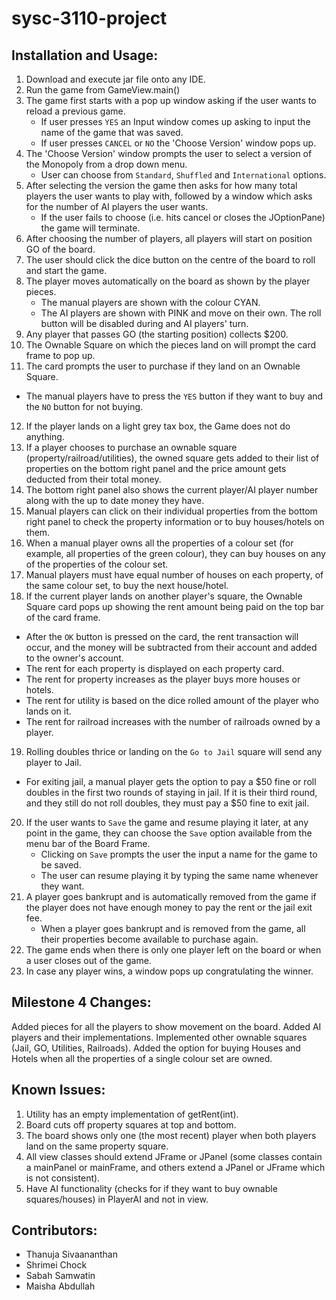 # sysc-3110-project

## Installation and Usage:

1. Download and execute jar file onto any IDE.
2. Run the game from GameView.main()
3. The game first starts with a pop up window asking if the user wants to reload a previous game. 
    - If user presses `YES` an Input window comes up asking to input the name of the game that was saved.
    - If user presses `CANCEL` or `NO` the 'Choose Version' window pops up.
4. The 'Choose Version' window prompts the user to select a version of the Monopoly from a drop down menu.
    - User can choose from `Standard`, `Shuffled` and `International` options.
5. After selecting the version the game then asks for how many total players the user wants to play with, followed by a window which asks for the number of AI players the user wants.
   - If the user fails to choose (i.e. hits cancel or closes the JOptionPane) the game will terminate.
6. After choosing the number of players, all players will start on position GO of the board.
7. The user should click the dice button on the centre of the board to roll and start the game.
8. The player moves automatically on the board as shown by the player pieces.
   - The manual players are shown with the colour CYAN.
   - The AI players are shown with PINK and move on their own. The roll button will be disabled during and AI players' turn.
9. Any player that passes GO (the starting position) collects $200.
10. The Ownable Square on which the pieces land on will prompt the card frame to pop up.
11. The card prompts the user to purchase if they land on an Ownable Square.                                                  
   - The manual players have to press the `YES` button if they want to buy and the `NO` button for not buying.
12. If the player lands on a light grey tax box, the Game does not do anything.
13. If a player chooses to purchase an ownable square (property/railroad/utilities), the owned square gets added to their list of properties on the bottom right panel and the price amount gets deducted from their total money.
14. The bottom right panel also shows the current player/AI player number along with the up to date money they have.
15. Manual players can click on their individual properties from the bottom right panel to check the property information or to buy houses/hotels on them.
16. When a manual player owns all the properties of a colour set (for example, all properties of the green colour), they can buy houses on any of the properties of the colour set. 
17. Manual players must have equal number of houses on each property, of the same colour set, to buy the next house/hotel.
18. If the current player lands on another player's square, the Ownable Square card pops up showing the rent amount being paid on the top bar of the card frame.
   - After the `OK` button is pressed on the card, the rent transaction will occur, and the money will be subtracted from their account and added to the owner's  account.
   - The rent for each property is displayed on each property card.
   - The rent for property increases as the player buys more houses or hotels.
   - The rent for utility is based on the dice rolled amount of the player who lands on it.
   - The rent for railroad increases with the number of railroads owned by a player.
19. Rolling doubles thrice or landing on the `Go to Jail` square will send any player to Jail.
  - For exiting jail, a manual player gets the option to pay a $50 fine or roll doubles in the first two rounds of staying in jail. If it is their third round, and they still do not roll doubles, they must pay a $50 fine to exit jail.
20. If the user wants to `Save` the game and resume playing it later, at any point in the game, they can choose the `Save` option available from the menu bar of the Board Frame.
    - Clicking on `Save` prompts the user the input a name for the game to be saved.
    - The user can resume playing it by typing the same name whenever they want.
21. A player goes bankrupt and is automatically removed from the game if the player does not have enough money to pay the rent or the jail exit fee.
    - When a player goes bankrupt and is removed from the game, all their properties become available to purchase again.
22. The game ends when there is only one player left on the board or when a user closes out of the game.
23. In case any player wins, a window pops up congratulating the winner.


## Milestone 4 Changes:

Added pieces for all the players to show movement on the board.
Added AI players and their implementations.
Implemented other ownable squares (Jail, GO, Utilities, Railroads).
Added the option for buying Houses and Hotels when all the properties of a single colour set are owned.


## Known Issues:

1. Utility has an empty implementation of getRent(int).
2. Board cuts off property squares at top and bottom.
3. The board shows only one (the most recent) player when both players land on the same property square.
4. All view classes should extend JFrame or JPanel (some classes contain a mainPanel or mainFrame, and others extend a JPanel or JFrame which is not consistent).
5. Have AI functionality (checks for if they want to buy ownable squares/houses) in PlayerAI and not in view.


## Contributors:

* Thanuja Sivaananthan
* Shrimei Chock
* Sabah Samwatin
* Maisha Abdullah
